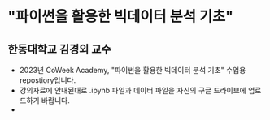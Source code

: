 # "파이썬을 활용한 빅데이터 분석 기초"
## 한동대학교 김경외 교수

- 2023년 CoWeek Academy, "파이썬을 활용한 빅데이터 분석 기초" 수업용 repostiory입니다.
- 강의자료에 안내된대로 .ipynb 파일과 데이터 파일을 자신의 구글 드라이브에 업로드하기 바랍니다.
- 
